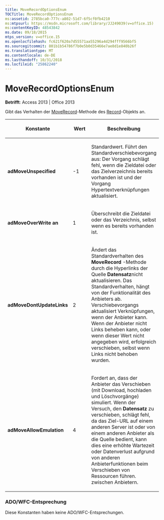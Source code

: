 ```yaml
---
title: MoveRecordOptionsEnum
TOCTitle: MoveRecordOptionsEnum
ms:assetid: 2785bca0-777c-a802-51d7-6f5cf0fb4210
ms:mtpsurl: https://msdn.microsoft.com/library/JJ249039(v=office.15)
ms:contentKeyID: 48543842
ms.date: 09/18/2015
mtps_version: v=office.15
ms.openlocfilehash: fc621f620a7d55571aa55296a4d294fff9566bf5
ms.sourcegitcommit: 801b1b54786f7b0e5b0d35466e7ae8d1e840b26f
ms.translationtype: MT
ms.contentlocale: de-DE
ms.lasthandoff: 10/31/2018
ms.locfileid: "25862240"
---
```

# <a name="moverecordoptionsenum"></a>MoveRecordOptionsEnum


**Betrifft**: Access 2013 | Office 2013

Gibt das Verhalten der [MoveRecord](record-object-ado.md)-Methode des [Record](moverecord-method-ado.md)-Objekts an.

<table>
<colgroup>
<col style="width: 33%" />
<col style="width: 33%" />
<col style="width: 33%" />
</colgroup>
<thead>
<tr class="header">
<th><p>Konstante</p></th>
<th><p>Wert</p></th>
<th><p>Beschreibung</p></th>
</tr>
</thead>
<tbody>
<tr class="odd">
<td><p><strong>adMoveUnspecified</strong></p></td>
<td><p>-1</p></td>
<td><p>Standardwert. Führt den Standardverschiebevorgang aus: Der Vorgang schlägt fehl, wenn die Zieldatei oder das Zielverzeichnis bereits vorhanden ist und der Vorgang Hypertextverknüpfungen aktualisiert.</p></td>
</tr>
<tr class="even">
<td><p><strong>adMoveOverWrite an</strong></p></td>
<td><p>1</p></td>
<td><p>Überschreibt die Zieldatei oder das Verzeichnis, selbst wenn es bereits vorhanden ist.</p></td>
</tr>
<tr class="odd">
<td><p><strong>adMoveDontUpdateLinks</strong></p></td>
<td><p>2</p></td>
<td><p>Ändert das Standardverhalten des <strong>MoveRecord</strong> -Methode durch die Hyperlinks der Quelle <strong>Datensatz</strong>nicht aktualisieren. Das Standardverhalten, hängt von der Funktionalität des Anbieters ab. Verschiebevorgangs aktualisiert Verknüpfungen, wenn der Anbieter kann. Wenn der Anbieter nicht Links beheben kann, oder wenn dieser Wert nicht angegeben wird, erfolgreich verschieben, selbst wenn Links nicht behoben wurden.</p></td>
</tr>
<tr class="even">
<td><p><strong>adMoveAllowEmulation</strong></p></td>
<td><p>4</p></td>
<td><p>Fordert an, dass der Anbieter das Verschieben (mit Download, hochladen und Löschvorgänge) simuliert. Wenn der Versuch, den <strong>Datensatz</strong> zu verschieben, schlägt fehl, da das Ziel-URL auf einem anderen Server ist oder von einem anderen Anbieter als die Quelle bedient, kann dies eine erhöhte Wartezeit oder Datenverlust aufgrund von anderen Anbieterfunktionen beim Verschieben von Ressourcen führen. zwischen Anbietern.</p></td>
</tr>
</tbody>
</table>


### <a name="adowfc-equivalent"></a>ADO/WFC-Entsprechung

Diese Konstanten haben keine ADO/WFC-Entsprechungen.

